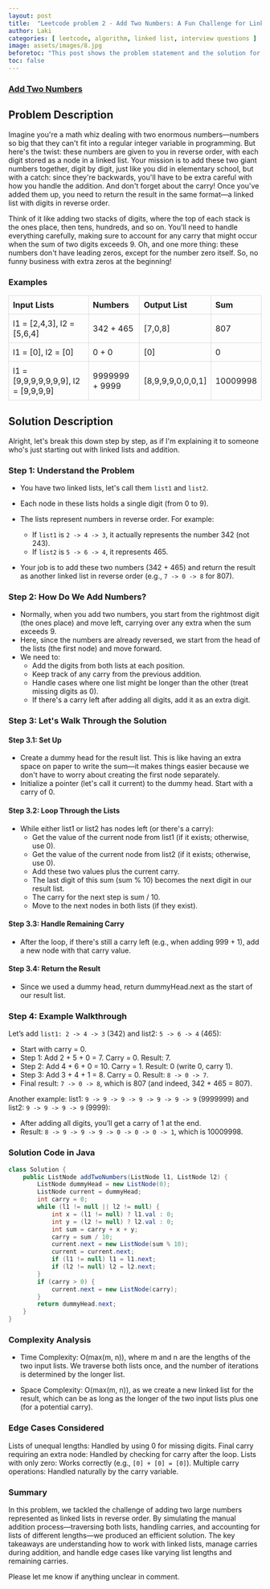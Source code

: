 ```yaml
---
layout: post
title:  "Leetcode problem 2 - Add Two Numbers: A Fun Challenge for Linked List Enthusiasts | Problem and solution"
author: Laki
categories: [ leetcode, algorithm, linked list, interview questions ]
image: assets/images/8.jpg
beforetoc: "This post shows the problem statement and the solution for leetcode Add Two Numbers problem"
toc: false
---
```


### [Add Two Numbers](https://leetcode.com/problems/add-two-numbers/)


## Problem Description
Imagine you're a math whiz dealing with two enormous numbers—numbers so big that they can't fit into a regular integer variable in programming. But here's the twist: these numbers are given to you in reverse order, with each digit stored as a node in a linked list. Your mission is to add these two giant numbers together, digit by digit, just like you did in elementary school, but with a catch: since they're backwards, you'll have to be extra careful with how you handle the addition. And don't forget about the carry! Once you've added them up, you need to return the result in the same format—a linked list with digits in reverse order.

Think of it like adding two stacks of digits, where the top of each stack is the ones place, then tens, hundreds, and so on. You'll need to handle everything carefully, making sure to account for any carry that might occur when the sum of two digits exceeds 9. Oh, and one more thing: these numbers don't have leading zeros, except for the number zero itself. So, no funny business with extra zeros at the beginning!

### Examples
<table style="border-collapse: collapse; width: 100%;">
  <thead>
    <tr>
      <th style="border: 1px solid #ddd; padding: 8px; text-align: left;">Input Lists</th>
      <th style="border: 1px solid #ddd; padding: 8px; text-align: left;">Numbers</th>
      <th style="border: 1px solid #ddd; padding: 8px; text-align: left;">Output List</th>
      <th style="border: 1px solid #ddd; padding: 8px; text-align: left;">Sum</th>
    </tr>
  </thead>
  <tbody>
    <tr>
      <td style="border: 1px solid #ddd; padding: 8px;">l1 = [2,4,3], l2 = [5,6,4]</td>
      <td style="border: 1px solid #ddd; padding: 8px;">342 + 465</td>
      <td style="border: 1px solid #ddd; padding: 8px;">[7,0,8]</td>
      <td style="border: 1px solid #ddd; padding: 8px;">807</td>
    </tr>
    <tr>
      <td style="border: 1px solid #ddd; padding: 8px;">l1 = [0], l2 = [0]</td>
      <td style="border: 1px solid #ddd; padding: 8px;">0 + 0</td>
      <td style="border: 1px solid #ddd; padding: 8px;">[0]</td>
      <td style="border: 1px solid #ddd; padding: 8px;">0</td>
    </tr>
    <tr>
      <td style="border: 1px solid #ddd; padding: 8px;">l1 = [9,9,9,9,9,9,9], l2 = [9,9,9,9]</td>
      <td style="border: 1px solid #ddd; padding: 8px;">9999999 + 9999</td>
      <td style="border: 1px solid #ddd; padding: 8px;">[8,9,9,9,0,0,0,1]</td>
      <td style="border: 1px solid #ddd; padding: 8px;">10009998</td>
    </tr>
  </tbody>
</table>

## Solution Description
Alright, let's break this down step by step, as if I'm explaining it to someone who's just starting out with linked lists and addition.

### Step 1: Understand the Problem

- You have two linked lists, let's call them `list1` and `list2`.
- Each node in these lists holds a single digit (from 0 to 9).
- The lists represent numbers in reverse order. For example:
  - If `list1` is `2 -> 4 -> 3`, it actually represents the number 342 (not 243).
  - If `list2` is `5 -> 6 -> 4`, it represents 465.


- Your job is to add these two numbers (342 + 465) and return the result as another linked list in reverse order (e.g., `7 -> 0 -> 8` for 807).

### Step 2: How Do We Add Numbers?

- Normally, when you add two numbers, you start from the rightmost digit (the ones place) and move left, carrying over any extra when the sum exceeds 9.
- Here, since the numbers are already reversed, we start from the head of the lists (the first node) and move forward.
- We need to:
  - Add the digits from both lists at each position.
  - Keep track of any carry from the previous addition.
  - Handle cases where one list might be longer than the other (treat missing digits as 0).
  - If there's a carry left after adding all digits, add it as an extra digit.



### Step 3: Let's Walk Through the Solution

#### Step 3.1: Set Up

- Create a dummy head for the result list. This is like having an extra space on paper to write the sum—it makes things easier because we don't have to worry about creating the first node separately.
- Initialize a pointer (let's call it current) to the dummy head.
Start with a carry of 0.


#### Step 3.2: Loop Through the Lists

- While either list1 or list2 has nodes left (or there's a carry):
  - Get the value of the current node from list1 (if it exists; otherwise, use 0).
  - Get the value of the current node from list2 (if it exists; otherwise, use 0).
  - Add these two values plus the current carry.
  - The last digit of this sum (sum % 10) becomes the next digit in our result list.
  - The carry for the next step is sum / 10.
  - Move to the next nodes in both lists (if they exist).

#### Step 3.3: Handle Remaining Carry

- After the loop, if there's still a carry left (e.g., when adding 999 + 1), add a new node with that carry value.


#### Step 3.4: Return the Result

- Since we used a dummy head, return dummyHead.next as the start of our result list.

### Step 4: Example Walkthrough
Let’s add `list1: 2 -> 4 -> 3` (342) and list2: `5 -> 6 -> 4` (465):

- Start with carry = 0.
- Step 1: Add 2 + 5 + 0 = 7. Carry = 0. Result: 7.
- Step 2: Add 4 + 6 + 0 = 10. Carry = 1. Result: 0 (write 0, carry 1).
- Step 3: Add 3 + 4 + 1 = 8. Carry = 0. Result: `8 -> 0 -> 7`.
- Final result: `7 -> 0 -> 8`, which is 807 (and indeed, 342 + 465 = 807).

Another example: list1: `9 -> 9 -> 9 -> 9 -> 9 -> 9 -> 9` (9999999) and list2: `9 -> 9 -> 9 -> 9` (9999):

- After adding all digits, you’ll get a carry of 1 at the end.
- Result: `8 -> 9 -> 9 -> 9 -> 0 -> 0 -> 0 -> 1`, which is 10009998.

### Solution Code in Java
```java
class Solution {
    public ListNode addTwoNumbers(ListNode l1, ListNode l2) {
        ListNode dummyHead = new ListNode(0);
        ListNode current = dummyHead;
        int carry = 0;
        while (l1 != null || l2 != null) {
            int x = (l1 != null) ? l1.val : 0;
            int y = (l2 != null) ? l2.val : 0;
            int sum = carry + x + y;
            carry = sum / 10;
            current.next = new ListNode(sum % 10);
            current = current.next;
            if (l1 != null) l1 = l1.next;
            if (l2 != null) l2 = l2.next;
        }
        if (carry > 0) {
            current.next = new ListNode(carry);
        }
        return dummyHead.next;
    }
}
```

### Complexity Analysis

- Time Complexity: O(max(m, n)), where m and n are the lengths of the two input lists. We traverse both lists once, and the number of iterations is determined by the longer list.

- Space Complexity: O(max(m, n)), as we create a new linked list for the result, which can be as long as the longer of the two input lists plus one (for a potential carry).

### Edge Cases Considered

Lists of unequal lengths: Handled by using 0 for missing digits.
Final carry requiring an extra node: Handled by checking for carry after the loop.
Lists with only zero: Works correctly (e.g., `[0] + [0] = [0]`).
Multiple carry operations: Handled naturally by the carry variable.

### Summary
In this problem, we tackled the challenge of adding two large numbers represented as linked lists in reverse order. By simulating the manual addition process—traversing both lists, handling carries, and accounting for lists of different lengths—we produced an efficient solution. The key takeaways are understanding how to work with linked lists, manage carries during addition, and handle edge cases like varying list lengths and remaining carries.

Please let me know if anything unclear in comment.
